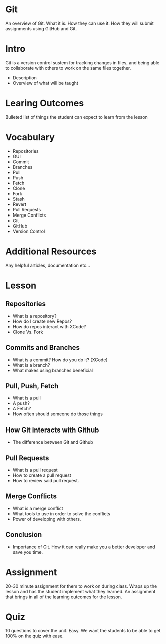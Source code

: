 # Git

An overview of Git. What it is. How they can use it. How they will submit assignments using GitHub and Git.

# Intro #

Git is a version control sustem for tracking changes in files, and being able to collaborate with others to work on the same files together.
- Description
- Overview of what will be taught


# Learing Outcomes #

Bulleted list of things the student can expect to learn from the lesson


# Vocabulary #

- Repositories
- GUI
- Commit
- Branches
- Pull
- Push
- Fetch
- Clone
- Fork
- Stash
- Revert
- Pull Requests
- Merge Conflicts
- Git
- GitHub
- Version Control

# Additional Resources #

Any helpful articles, documentation etc...

# Lesson #

## Repositories ##

- What is a repository?
- How do I create new Repos?
- How do repos interact with XCode?
- Clone Vs. Fork

## Commits and Branches ##

- What is a commit? How do you do it? (XCode)
- What is a branch?
- What makes using branches beneficial

## Pull, Push, Fetch ##

- What is a pull
- A push?
- A Fetch?
- How often should someone do those things

## How Git interacts with Github ##

- The difference between Git and Github

## Pull Requests ##

- What is a pull request
- How to create a pull request
- How to review said pull request.

## Merge Conflicts ##

- What is a merge conflict
- What tools to use in order to solve the conflicts
- Power of developing with others.

## Conclusion ##

- Importance of Git. How it can really make you a better developer and save you time.

# Assignment #

20-30 minute assignment for them to work on during class. Wraps up the lesson and has the student implement what they learned. An assignment that brings in all of the learning outcomes for the lesson.

# Quiz #

10 questions to cover the unit. Easy. We want the students to be able to get 100% on the quiz with ease.
